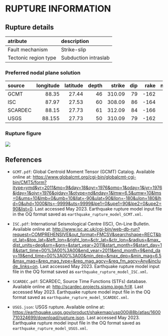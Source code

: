 # RUPTURE INFORMATION
    
## Rupture details

| atribute             | description          |
|:---------------------|:---------------------|
| Fault mechanism       | Strike-slip          |
| Tectonic region type | Subduction intraslab |

### Preferred nodal plane solution

| source   |   longitude |   latitude |   depth |   strike |   dip |   rake |   mag |
|:---------|------------:|-----------:|--------:|---------:|------:|-------:|------:|
| GCMT     |      88.35  |      27.44 |      46 |   310.09 |    79 |   -162 |   6.9 |
| ISC      |      87.97  |      27.53 |      60 |   308.09 |    86 |   -164 |   6.9 |
| SCARDEC  |      88.15  |      27.73 |      61 |   312.09 |    84 |   -166 |   6.9 |
| USGS     |      88.155 |      27.73 |      50 |   310.09 |    79 |   -162 |   6.9 |

### Rupture figure

![](earthquake_ruptures.png)

## References

- `GCMT.pdf`: Global Centroid Moment Tensor (GCMT) Catalog. Available online at: https://www.globalcmt.org/cgi-bin/globalcmt-cgi-bin/CMT5/form?itype=ymd&yr=2011&mo=9&day=18&oyr=1976&omo=1&oday=1&jyr=1976&jday=1&ojyr=1976&ojday=1&otype=nd&nday=1&lmw=6.5&umw=10&lms=0&ums=10&lmb=0&umb=10&llat=-90&ulat=90&llon=-180&ulon=180&lhd=0&uhd=1000&lts=-9999&uts=9999&lpe1=0&upe1=90&lpe2=0&upe2=90&list=0. Last accessed May 2023. Earthquake rupture model input file in the OQ format saved as `earthquake_rupture_model_GCMT.xml`.

- `ISC.pdf`: International Seismological Centre (ISC), On-Line Bulletin. Available online at: http://www.isc.ac.uk/cgi-bin/web-db-run?request=COMPREHENSIVE&out_format=FMCSV&searchshape=RECT&bot_lat=&top_lat=&left_lon=&right_lon=&ctr_lat=&ctr_lon=&radius=&max_dist_units=deg&srn=&grn=&start_year=2011&start_month=9&start_day=18&start_time=00%3A00%3A00&end_year=2011&end_month=9&end_day=19&end_time=00%3A00%3A00&min_dep=&max_dep=&min_mag=6.5&max_mag=&req_mag_type=&req_mag_agcy=&req_fm_agcy=Any&include_links=on. Last accessed May 2023. Earthquake rupture model input file in the OQ format saved as `earthquake_rupture_model_ISC.xml`.

- `SCARDEC.pdf`: SCARDEC, Source Time Functions (STFs) database. Available online at: http://scardec.projects.sismo.ipgp.fr/#. Last accessed May 2023. Earthquake rupture model input file in the OQ format saved as `earthquake_rupture_model_SCARDEC.xml`.

- `USGS.json`: USGS rupture. Available online at: https://earthquake.usgs.gov/product/shakemap/usp000j88b/atlas/1600710324699/download/rupture.json. Last accessed May 2023. Earthquake rupture model input file in the OQ format saved as `earthquake_rupture_model_USGS.xml`.